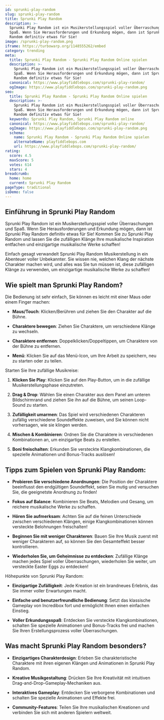 ```yaml
---
id: sprunki-play-random
slug: sprunki-play-random
title: Sprunki Play Random
description: >-
  Sprunki Play Random ist ein Musikerstellungsspiel voller Überraschungen und
  Spaß. Wenn Sie Herausforderungen und Erkundung mögen, dann ist Sprunki Play
  Random definitiv etwas für Sie!
image: /sprunki-play-random.png
iframe: https://turbowarp.org/1148555262/embed
category: trending
meta:
  title: Sprunki Play Random - Sprunki Play Random Online spielen
  description: >-
    Sprunki Play Random ist ein Musikerstellungsspiel voller Überraschungen und
    Spaß. Wenn Sie Herausforderungen und Erkundung mögen, dann ist Sprunki Play
    Random definitiv etwas für Sie!
  canonical: https://www.playfiddlebops.com/sprunki-play-random/
  ogImage: https://www.playfiddlebops.com/sprunki-play-random.png
seo:
  title: Sprunki Play Random - Sprunki Play Random Online spielen
  description: >-
    Sprunki Play Random ist ein Musikerstellungsspiel voller Überraschungen und
    Spaß. Wenn Sie Herausforderungen und Erkundung mögen, dann ist Sprunki Play
    Random definitiv etwas für Sie!
  keywords: Sprunki Play Random, Sprunki Play Random online
  canonical: https://www.playfiddlebops.com/sprunki-play-random/
  ogImage: https://www.playfiddlebops.com/sprunki-play-random.png
  schema:
    name: Sprunki Play Random - Sprunki Play Random Online spielen
    alternateName: playfiddlebops.com
    url: https://www.playfiddlebops.com/sprunki-play-random/
rating:
  score: 4.5
  maxScore: 5
  votes: 614
  stars: 4
breadcrumb:
  home: home
  current: Sprunki Play Random
pageType: traditional
isDemo: false
---
```


## Einführung in Sprunki Play Random

Sprunki Play Random ist ein Musikerstellungsspiel voller Überraschungen und Spaß. Wenn Sie Herausforderungen und Erkundung mögen, dann ist Sprunki Play Random definitiv etwas für Sie! Kommen Sie zu Sprunki Play Random und lassen Sie die zufälligen Klänge Ihre musikalische Inspiration entfachen und einzigartige musikalische Werke schaffen!

Einfach gesagt verwandelt Sprunki Play Random Musikerstellung in ein Abenteuer voller Unbekannter. Sie wissen nie, welchen Klang der nächste Charakter machen wird, und alles was Sie tun müssen ist, diese zufälligen Klänge zu verwenden, um einzigartige musikalische Werke zu schaffen!

## Wie spielt man Sprunki Play Random?

Die Bedienung ist sehr einfach, Sie können es leicht mit einer Maus oder einem Finger machen:

- **Maus/Touch**: Klicken/Berühren und ziehen Sie den Charakter auf die Bühne.

- **Charaktere bewegen**: Ziehen Sie Charaktere, um verschiedene Klänge zu wechseln.

- **Charaktere entfernen**: Doppelklicken/Doppeltippen, um Charaktere von der Bühne zu entfernen.

- **Menü**: Klicken Sie auf das Menü-Icon, um Ihre Arbeit zu speichern, neu zu starten oder zu teilen.

Starten Sie Ihre zufällige Musikreise:

1. **Klicken Sie Play**: Klicken Sie auf den Play-Button, um in die zufällige Musikerstellungsphase einzutreten.

1. **Drag & Drop**: Wählen Sie einen Charakter aus dem Panel am unteren Bildschirmrand und ziehen Sie ihn auf die Bühne, um seinen Loop-Sound zu starten.

1. **Zufälligkeit umarmen**: Das Spiel wird verschiedenen Charakteren zufällig verschiedene Soundeffekte zuweisen, und Sie können nicht vorhersagen, wie sie klingen werden.

1. **Mischen & Kombinieren**: Ordnen Sie die Charaktere in verschiedenen Kombinationen an, um einzigartige Beats zu erstellen.

1. **Boni freischalten**: Erkunden Sie versteckte Klangkombinationen, die spezielle Animationen und Bonus-Tracks auslösen!

## Tipps zum Spielen von Sprunki Play Random:

- **Probieren Sie verschiedene Anordnungen**: Die Position der Charaktere beeinflusst den endgültigen Soundeffekt, seien Sie mutig und versuchen Sie, die geeignetste Anordnung zu finden!

- **Fokus auf Balance**: Kombinieren Sie Beats, Melodien und Gesang, um reichere musikalische Werke zu schaffen.

- **Hören Sie aufmerksam**: Achten Sie auf die feinen Unterschiede zwischen verschiedenen Klängen, einige Klangkombinationen können versteckte Belohnungen freischalten!

- **Beginnen Sie mit weniger Charakteren**: Bauen Sie Ihre Musik zuerst mit weniger Charakteren auf, so können Sie den Gesamteffekt besser kontrollieren.

- **Wiederholen Sie, um Geheimnisse zu entdecken**: Zufällige Klänge machen jedes Spiel voller Überraschungen, wiederholen Sie weiter, um versteckte Easter Eggs zu entdecken!

Höhepunkte von Sprunki Play Random:

- **Einzigartige Zufälligkeit**: Jede Kreation ist ein brandneues Erlebnis, das Sie immer voller Erwartungen macht.

- **Einfache und benutzerfreundliche Bedienung**: Setzt das klassische Gameplay von Incredibox fort und ermöglicht Ihnen einen einfachen Einstieg.

- **Voller Erkundungsspaß**: Entdecken Sie versteckte Klangkombinationen, schalten Sie spezielle Animationen und Bonus-Tracks frei und machen Sie Ihren Erstellungsprozess voller Überraschungen.

## Was macht Sprunki Play Random besonders?

- **Einzigartiges Charakterdesign**: Erleben Sie charakteristische Charaktere mit ihren eigenen Klängen und Animationen in Sprunki Play Random.

- **Kreative Musikgestaltung**: Drücken Sie Ihre Kreativität mit intuitiven Drag-and-Drop-Gameplay-Mechaniken aus.

- **Interaktives Gameplay**: Entdecken Sie verborgene Kombinationen und schalten Sie spezielle Animationen und Effekte frei.

- **Community-Features**: Teilen Sie Ihre musikalischen Kreationen und verbinden Sie sich mit anderen Spielern weltweit.